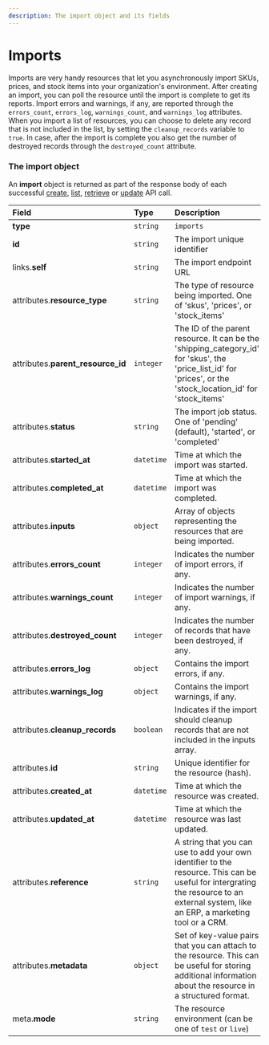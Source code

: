 ```yaml
---
description: The import object and its fields
---
```


# Imports

Imports are very handy resources that let you asynchronously import SKUs, prices, and stock items into your organization's environment.
After creating an import, you can poll the resource until the import is complete to get its reports.
Import errors and warnings, if any, are reported through the `errors_count`, `errors_log`, `warnings_count`, and `warnings_log` attributes.
When you import a list of resources, you can choose to delete any record that is not included in the list, by setting the `cleanup_records` variable to `true`.
In case, after the import is complete you also get the number of destroyed records through the `destroyed_count` attribute.


### The import object

An **import** object is returned as part of the response body of each successful [create](create-import.md), [list](list-all-imports.md), [retrieve](retrieve-import.md) or [update](update-import.md) API call.

| Field | Type | Description |
| :--- | :--- | :--- |
| **type** | `string` | `imports` |
| **id** | `string` | The import unique identifier |
| links.**self** | `string` | The import endpoint URL |
| attributes.**resource_type** | `string` | The type of resource being imported. One of 'skus', 'prices', or 'stock_items' |
| attributes.**parent_resource_id** | `integer` | The ID of the parent resource. It can be the 'shipping_category_id' for 'skus', the 'price_list_id' for 'prices', or the 'stock_location_id' for 'stock_items' |
| attributes.**status** | `string` | The import job status. One of 'pending' (default), 'started', or 'completed' |
| attributes.**started_at** | `datetime` | Time at which the import was started. |
| attributes.**completed_at** | `datetime` | Time at which the import was completed. |
| attributes.**inputs** | `object` | Array of objects representing the resources that are being imported. |
| attributes.**errors_count** | `integer` | Indicates the number of import errors, if any. |
| attributes.**warnings_count** | `integer` | Indicates the number of import warnings, if any. |
| attributes.**destroyed_count** | `integer` | Indicates the number of records that have been destroyed, if any. |
| attributes.**errors_log** | `object` | Contains the import errors, if any. |
| attributes.**warnings_log** | `object` | Contains the import warnings, if any. |
| attributes.**cleanup_records** | `boolean` | Indicates if the import should cleanup records that are not included in the inputs array. |
| attributes.**id** | `string` | Unique identifier for the resource (hash). |
| attributes.**created_at** | `datetime` | Time at which the resource was created. |
| attributes.**updated_at** | `datetime` | Time at which the resource was last updated. |
| attributes.**reference** | `string` | A string that you can use to add your own identifier to the resource. This can be useful for intergrating the resource to an external system, like an ERP, a marketing tool or a CRM. |
| attributes.**metadata** | `object` | Set of key-value pairs that you can attach to the resource. This can be useful for storing additional information about the resource in a structured format. |
| meta.**mode** | `string` | The resource environment \(can be one of `test` or `live`\) |
